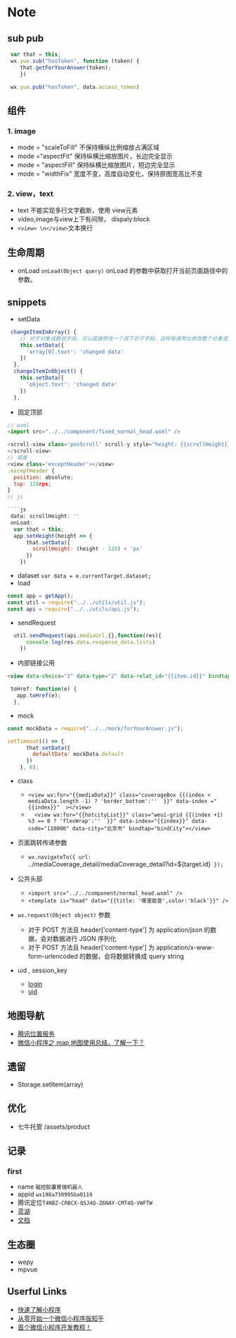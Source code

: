 # Note
## sub pub
````js
 var that = this;
 wx.yue.sub("hasToken", function (token) {
    that.getForYourAnswer(token);
    })

 wx.yue.pub("hasToken", data.access_token)
````
## 组件

### 1. image
 - mode = "scaleToFill" 不保持横纵比例缩放占满区域
 - mode ="aspectFit" 保持纵横比缩放图片，长边完全显示
 - mode = "aspectFill"	保持纵横比缩放图片，短边完全显示
 - mode = "widthFix" 宽度不变，高度自动变化，保持原图宽高比不变

 ### 2. view，text
- text 不能实现多行文字截断，使用 view元素
- video,image与view上下有间隙， dispaly:block
- `<view> \n</view>`文本换行

## 生命周期
- onLoad
 `onLoad(Object query)` onLoad 的参数中获取打开当前页面路径中的参数。

## snippets
- setData
````js
 changeItemInArray() {
    // 对于对象或数组字段，可以直接修改一个其下的子字段，这样做通常比修改整个对象或数组更好
    this.setData({
      'array[0].text': 'changed data'
    })
  },
  changeItemInObject() {
    this.setData({
      'object.text': 'changed data'
    })
  },
````
- 固定顶部
````js
// wxml
<import src="../../component/fixed_normal_head.wxml" />

<scroll-view class='posScroll' scroll-y style="height: {{scrollHeight}};">
</scroll-view>
// 或者
<view class='exceptHeader'></view>
.exceptHeader {
  position: absolute;
  top: 128rpx;
}
// js

````js
 data: scrollHeight: ''
 onLoad:
  var that = this;
  app.setHeight(height => {
      that.setData({
        scrollHeight: (height - 128) + 'px'
      })
    })

````
- dataset
 `var data = e.currentTarget.dataset;`
- load
````js
const app = getApp();
const util = require("../../utils/util.js");
const api = require("../../utils/api.js");
````
- sendRequest

````js
  util.sendRequest(api.mediaUrl,{},function(res){
      console.log(res.data.response_data.lists)
    })
````
- 内部链接公用
````html
<view data-choice="2" data-type="2" data-relat_id="{{item.id}}" bindtap='toHref'></view>
````
````js
 toHref: function(e) {
   app.toHref(e);
  },
````
- mock
````js
const mockData = require("../../mock/forYourAnswer.js");

setTimeout(() => {
      that.setData({
        defaultData: mockData.default
      })
    }, 0);
````
- class
  + `<view wx:for="{{mediaData}}" class="coverageBox {{(index < mediaData.length -1) ? 'border_bottom':''  }}" data-index ="{{index}}"  ></view>`
  + `  <view wx:for="{{hotcityList}}" class="weui-grid {{(index +1) %3 == 0 ? 'flexWrap':''  }}" data-index="{{index}}" data-code="110000" data-city="北京市" bindtap="bindCity"></view>`

- 页面跳转传递参数 
  + `wx.navigateTo({ url: `../mediaCoverage_detail/mediaCoverage_detail?id=${target.id}` });`

- 公共头部
  + `<import src="../../component/normal_head.wxml" />`
  + `<template is="head" data="{{title: '哪里能查',color:'black'}}" />`
- `wx.request(Object object)` 参数
  + 对于 POST 方法且 header['content-type'] 为 application/json 的数据，会对数据进行 JSON 序列化
  + 对于 POST 方法且 header['content-type'] 为 application/x-www-form-urlencoded 的数据，会将数据转换成 query string 
- uid , session_key
  + [login](https://developers.weixin.qq.com/miniprogram/dev/framework/open-ability/login.html)
  + [uid](https://developers.weixin.qq.com/miniprogram/dev/framework/open-ability/union-id.html)



## 地图导航

- [腾讯位置服务](https://lbs.qq.com/console/customized/log/?console=customizedLog)
- [微信小程序之 map 地图使用总结，了解一下？](https://www.jianshu.com/p/5b2f95a16fce)

## 遗留

<!-- - 内链外链跳转 -->
<!-- - 返回按钮添加 -->
<!-- - renderHtml 富文本 -->
<!-- - map location -->
<!-- - 胃你解答交互 -->
<!-- - pdf 下载 -->
- Storage.setItem(array)

## 优化

- 七牛托管 /assets/product

## 记录

### first
- name `磁控胶囊胃镜机器人`
- appid `wx198a730995ba0119`
- 腾讯定位`T4NBZ-CRBCX-QSJ4Q-Z6NAY-CMT4Q-VWFTW`
- [蓝湖](https://lanhuapp.com/web/#/item/board?pid=b228e7c2-8656-4ff2-80ac-450180c8b40e)
- [文档](http://showdoc.qcw100.cn/)

## 生态圈
- wepy
- mpvue
## Userful Links
- [快速了解小程序](http://ssh.today/blog/hello-min-app)
- [从零开始一个微信小程序版知乎](https://juejin.im/post/5a61b6a1518825732739af03)
- [首个微信小程序开发教程！](https://juejin.im/entry/57e34d6bd2030900691e9ad7)
